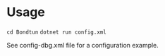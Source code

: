 # Usage

`cd Bondtun`
`dotnet run config.xml`

See config-dbg.xml file for a configuration example.

